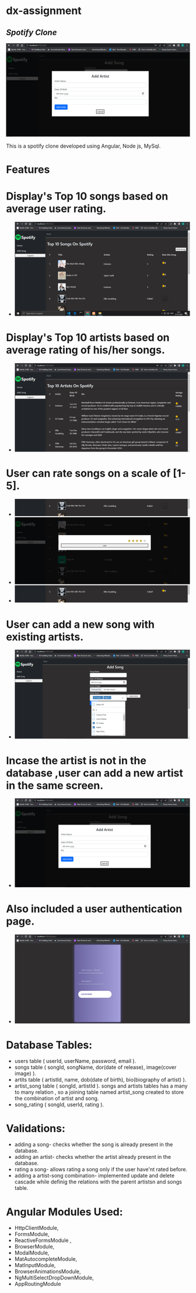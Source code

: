 # dx-assignment
## _Spotify Clone_

![plot](https://github.com/Sivabharath860/deltax-assignment/blob/main/images/addA.png?raw=true)



This is a spotify clone developed using Angular, Node js, MySql.

# Features

# Display's Top 10 songs based on average user rating.
- ![plot](https://github.com/Sivabharath860/deltax-assignment/blob/main/images/topTenS.png?raw=true)
# Display's Top 10 artists based on average rating of his/her songs.
- ![plot](https://github.com/Sivabharath860/deltax-assignment/blob/main/images/topTenA.png?raw=true)
# User can rate songs on a scale of [1-5].
- ![plot](https://github.com/Sivabharath860/deltax-assignment/blob/main/images/rsong.png?raw=true)
- ![plot](https://github.com/Sivabharath860/deltax-assignment/blob/main/images/rating.png?raw=true)
- ![plot](https://github.com/Sivabharath860/deltax-assignment/blob/main/images/afterRate.png?raw=true)
# User can add a new song with existing artists. 
- ![plot](https://github.com/Sivabharath860/deltax-assignment/blob/main/images/addS1.png?raw=true)
# Incase the artist is not in the database ,user can add a new artist in the same screen.
- ![plot](https://github.com/Sivabharath860/deltax-assignment/blob/main/images/addA.png?raw=true)
# Also included a user authentication page.
- ![plot](https://github.com/Sivabharath860/deltax-assignment/blob/main/images/login.png?raw=true)

# Database Tables:
- users table ( userId, userName, password, email ).
- songs table ( songId, songName, dor(date of release), image(cover image) ).
- artits table ( artistId, name, dob(date of birth), bio(biography of artist) ).
- artist_song table ( songId, artistId ).
songs and artists tables has a many to many relation , so a joining table named artist_song created to store the combination of artist and song.
- song_rating ( songId, userId, rating ).


# Validations:
- adding a song- checks whether the song is already present in the database.
- adding an artist- checks whether the artist already present in the database.
- rating a song- allows rating a song only if the user have'nt rated before.
- adding a artist-song combination- implemented update and delete cascade while definig the relations with the parent artistsn and songs table.

# Angular Modules Used:
- HttpClientModule,
- FormsModule,
- ReactiveFormsModule ,
- BrowserModule,
- ModalModule,
- MatAutocompleteModule,
- MatInputModule,
- BrowserAnimationsModule,
- NgMultiSelectDropDownModule,
- AppRoutingModule


